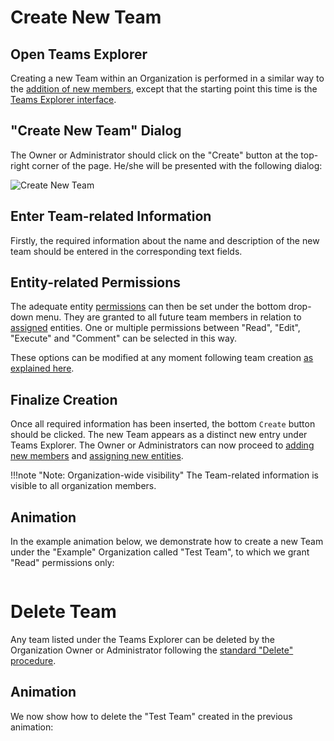 # Create New Team 

## Open Teams Explorer

Creating a new Team within an Organization is performed in a similar way to the [addition of new members](add-remove-member.md), except that the starting point this time is the [Teams Explorer interface](../../ui/teams-explorer.md). 

## "Create New Team" Dialog

The Owner or Administrator should click on the  "Create" button  <i class="zmdi zmdi-plus-circle zmdi-hc-border"></i> at the top-right corner of the page. He/she will be presented with the following dialog:

![Create New Team](/images/create-new-team.png "Create New Team")

## Enter Team-related Information

Firstly, the required information about the name and description of the new team should be entered in the corresponding text fields. 

## Entity-related Permissions

The adequate entity [permissions](/entities-general/permissions.md) can then be set under the bottom drop-down menu. They are granted to all future team members in relation to [assigned](../team/add-remove-entity.md) entities. One or multiple permissions between "Read", "Edit", "Execute" and "Comment" can be selected in this way. 

These options can be modified at any moment following team creation  [as explained here](../team/edit-permissions.md).

## Finalize Creation

Once all required information has been inserted, the bottom `Create` button should be clicked. The new Team  appears as a distinct new entry under Teams Explorer. The Owner or Administrators can now proceed to [adding new members](../team/add-remove-member.md) and [assigning new entities](../team/add-remove-entity.md).

!!!note "Note: Organization-wide visibility"
    The Team-related information is visible to all organization members.

## Animation

In the example animation below, we demonstrate how to create a new Team under the "Example" Organization  called "Test Team", to which we  grant "Read" permissions only:

<img data-gifffer="/images/organization-add-team.gif">


# Delete Team 

Any team listed under the Teams Explorer can be deleted by the Organization Owner or Administrator following the [standard "Delete" procedure](/entities-general/actions/delete.md).

## Animation

We now show how to delete the  "Test Team" created in the previous animation:

<img data-gifffer="/images/organization-remove-team.gif">
